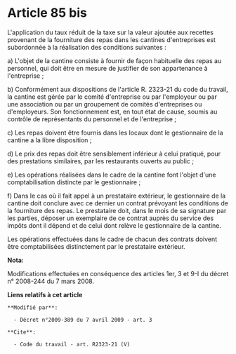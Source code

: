 # Article 85 bis

L'application du taux réduit de la taxe sur la valeur ajoutée aux recettes provenant de la fourniture des repas dans les
cantines d'entreprises est subordonnée à la réalisation des conditions suivantes : 

a) L'objet de la cantine consiste à fournir de façon habituelle des repas au personnel, qui doit être en mesure de justifier
de son appartenance à l'entreprise ; 

b) Conformément aux dispositions de l'article R. 2323-21 du code du travail, la cantine est gérée par le comité d'entreprise
ou par l'employeur ou par une association ou par un groupement de comités d'entreprises ou d'employeurs. Son fonctionnement
est, en tout état de cause, soumis au contrôle de représentants du personnel et de l'entreprise ; 

c) Les repas doivent être fournis dans les locaux dont le gestionnaire de la cantine a la libre disposition ; 

d) Le prix des repas doit être sensiblement inférieur à celui pratiqué, pour des prestations similaires, par les restaurants
ouverts au public ; 

e) Les opérations réalisées dans le cadre de la cantine font l'objet d'une comptabilisation distincte par le gestionnaire ; 

f) Dans le cas où il fait appel à un prestataire extérieur, le gestionnaire de la cantine doit conclure avec ce dernier un
contrat prévoyant les conditions de la fourniture des repas. Le prestataire doit, dans le mois de sa signature par les
parties, déposer un exemplaire de ce contrat auprès du service des impôts dont il dépend et de celui dont relève le
gestionnaire de la cantine. 

Les opérations effectuées dans le cadre de chacun des contrats doivent être comptabilisées distinctement par le prestataire
extérieur.

**Nota:**

Modifications effectuées en conséquence des articles 1er, 3 et 9-I du décret n° 2008-244 du 7 mars 2008.

**Liens relatifs à cet article**

	**Modifié par**:

	  - Décret n°2009-389 du 7 avril 2009 - art. 3

	**Cite**:

	  - Code du travail - art. R2323-21 (V)
